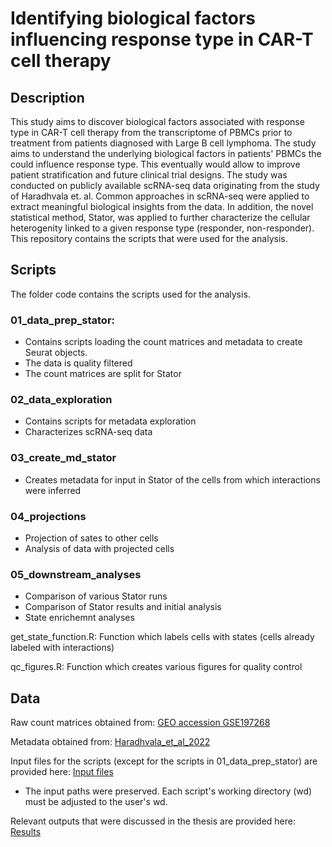 # Identifying biological factors influencing response type in CAR-T cell therapy

## Description
This study aims to discover biological factors associated with response type in CAR-T cell therapy from the transcriptome of PBMCs prior to treatment from patients diagnosed with Large B cell lymphoma. The study aims to understand the underlying biological factors in patients' PBMCs the could influence response type. This eventually would allow to improve patient stratification and future clinical trial designs. The study was conducted on publicly available scRNA-seq data originating from the study of Haradhvala et. al. Common approaches in scRNA-seq were applied to extract meaningful biological insights from the data. In addition, the novel statistical method, Stator, was applied to further characterize the cellular heterogenity linked to a given response type (responder, non-responder). This repository contains the scripts that were used for the analysis. 

## Scripts
The folder code contains the scripts used for the analysis.

 ### 01_data_prep_stator: 
 - Contains scripts loading the count matrices and metadata to create Seurat objects. 
 - The data is quality filtered
 - The count matrices are split for Stator

### 02_data_exploration
- Contains scripts for metadata exploration
- Characterizes scRNA-seq data

### 03_create_md_stator
- Creates metadata for input in Stator of the cells from which interactions were inferred

### 04_projections
- Projection of sates to other cells
- Analysis of data with projected cells

### 05_downstream_analyses
- Comparison of various Stator runs
- Comparison of Stator results and initial analysis
- State enrichemnt analyses

get_state_function.R: Function which labels cells with states (cells already labeled with interactions)

qc_figures.R: Function which creates various figures for quality control

## Data
Raw count matrices obtained from: [GEO accession GSE197268](https://www.ncbi.nlm.nih.gov/geo/query/acc.cgi?acc=GSE197268)

Metadata obtained from: [Haradhvala_et_al_2022](https://github.com/getzlab/Haradhvala_et_al_2022)

Input files for the scripts (except for the scripts in 01_data_prep_stator) are provided here: [Input files](https://polybox.ethz.ch/index.php/s/ehdTC9k7jRT7g5j)
- The input paths were preserved. Each script's working directory (wd) must be adjusted to the user's wd. 

Relevant outputs that were discussed in the thesis are provided here: [Results](https://polybox.ethz.ch/index.php/s/YVN7hLXujlEb24T)
